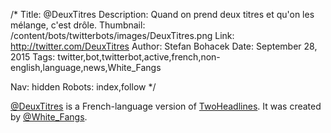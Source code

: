 /*
Title: @DeuxTitres
Description: Quand on prend deux titres et qu'on les mélange, c'est drôle.
Thumbnail: /content/bots/twitterbots/images/DeuxTitres.png
Link: http://twitter.com/DeuxTitres
Author: Stefan Bohacek
Date: September 28, 2015
Tags: twitter,bot,twitterbot,active,french,non-english,language,news,White_Fangs

Nav: hidden
Robots: index,follow
*/

[@DeuxTitres](https://twitter.com/DeuxTitres) is a French-language version of [TwoHeadlines](/bots/bot,twitterbots/TwoHeadlines). It was created by [@White_Fangs](https://twitter.com/White_Fangs).
